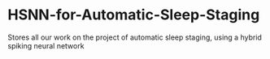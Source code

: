 # HSNN-for-Automatic-Sleep-Staging
Stores all our work on the project of automatic sleep staging, using a hybrid spiking neural network
